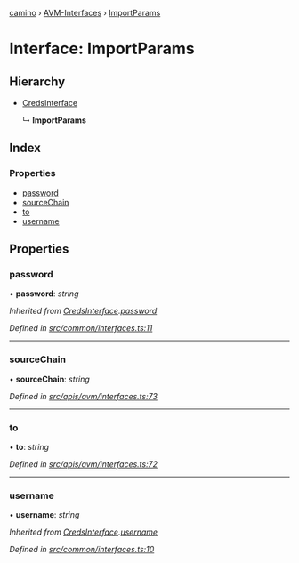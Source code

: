 [camino](../README.md) › [AVM-Interfaces](../modules/avm_interfaces.md) › [ImportParams](avm_interfaces.importparams.md)

# Interface: ImportParams

## Hierarchy

* [CredsInterface](common_interfaces.credsinterface.md)

  ↳ **ImportParams**

## Index

### Properties

* [password](avm_interfaces.importparams.md#password)
* [sourceChain](avm_interfaces.importparams.md#sourcechain)
* [to](avm_interfaces.importparams.md#to)
* [username](avm_interfaces.importparams.md#username)

## Properties

###  password

• **password**: *string*

*Inherited from [CredsInterface](common_interfaces.credsinterface.md).[password](common_interfaces.credsinterface.md#password)*

*Defined in [src/common/interfaces.ts:11](https://github.com/chain4travel/caminojs/blob/ca67b81/src/common/interfaces.ts#L11)*

___

###  sourceChain

• **sourceChain**: *string*

*Defined in [src/apis/avm/interfaces.ts:73](https://github.com/chain4travel/caminojs/blob/ca67b81/src/apis/avm/interfaces.ts#L73)*

___

###  to

• **to**: *string*

*Defined in [src/apis/avm/interfaces.ts:72](https://github.com/chain4travel/caminojs/blob/ca67b81/src/apis/avm/interfaces.ts#L72)*

___

###  username

• **username**: *string*

*Inherited from [CredsInterface](common_interfaces.credsinterface.md).[username](common_interfaces.credsinterface.md#username)*

*Defined in [src/common/interfaces.ts:10](https://github.com/chain4travel/caminojs/blob/ca67b81/src/common/interfaces.ts#L10)*
